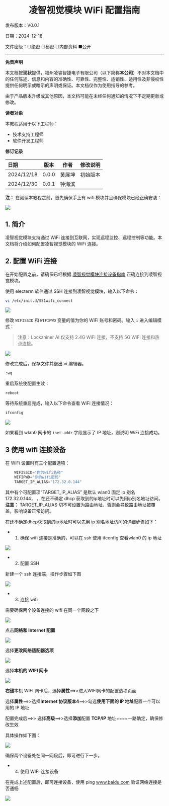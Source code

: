 <h1 align="center">凌智视觉模块 WiFi 配置指南</h1>

发布版本：V0.0.1

日期：2024-12-18

文件密级：□绝密 □秘密 □内部资料 ■公开  

---

**免责声明**  

本文档按**现状**提供，福州凌睿智捷电子有限公司（以下简称**本公司**）不对本文档中的任何陈述、信息和内容的准确性、可靠性、完整性、适销性、适用性及非侵权性提供任何明示或暗示的声明或保证。本文档仅作为使用指导的参考。  

由于产品版本升级或其他原因，本文档可能在未经任何通知的情况下不定期更新或修改。  

**读者对象**  

本教程适用于以下工程师：  

- 技术支持工程师  
- 软件开发工程师

**修订记录**  

| **日期**     | **版本** | **作者** | **修改说明** |
|:-----------| -------- | -------- | ------------ |
| 2024/12/18 | 0.0.0    | 黄展坤     | 初始版本     |
|2024/12/30|0.0.1|钟海滨||

**注：** 在阅读本教程之前，首先确保手上有 wifi 模块并且确保模块已经正确安装：

![](./images/wifi_config/wifi_module.png)


## 1. 简介

凌智视觉模块支持通过 WiFi 连接到互联网，实现远程监控、远程控制等功能。本文档将介绍如何配置凌智视觉模块的 WiFi 连接。



## 2. 配置 WiFi 连接

在开始配置之前，请确保已经根据 [凌智视觉模块连接设备指南](./connect_device_using_ssh.md) 正确连接到凌智视觉模块。

使用 electerm 软件通过 SSH 连接到凌智视觉模块，输入以下命令：
```bash
vi /etc/init.d/S51wifi_connect
```

![](./images/wifi_config/wifi_connect.jpg)

修改 `WIFISSID` 和 `WIFIPWD` 变量的值为你的 WiFi 账号和密码。输入 `i` 进入编辑模式：


> 注意：Lockzhiner AI 仅支持 2.4G WiFi 连接，不支持 5G WiFi 连接和热点连接。

![](./images/wifi_config/S51.png)

修改完成后，保存文件并退出 vi 编辑器。

```bash
:wq
```

重启系统使配置生效：

```bash
reboot
```

等待系统重启完成，输入以下命令查看 WiFi 连接情况：
```bash
ifconfig
```

![](./images/wifi_config/ifconfig.png)

如果看到 wlan0 网卡的 `inet addr` 字段显示了 IP 地址，则说明 WiFi 连接成功。

## 3 使用 wifi 连接设备

在 WiFi 设置时有三个配置选项：
```python
    WIFISSID="你的wifi名称"
    WIFIPWD="你的wifi密码"
    TARGET_IP_ALIAS="172.32.0.144"
```

其中有个可配置项“TARGET_IP_ALIAS” 是默认 wlan0 固定 ip 别名172.32.0.144， ，在还不确定 dhcp 获取到的ip地址时可以先用ip别名地址访问。
**注意：** TARGET_IP_ALIAS 切不可设置为路由地址，否则会导致路由地址被覆盖，影响设备正常访问。

在还不确定dhcp获取到的ip地址时可以先用 ip 别名地址访问的详细步骤如下：

- 1. 确保 wifi 连接是准确的，可以在 ssh 使用 ifconfig 查看wlan0 的 ip 地址

![](./images/wifi_config/ifconfig.png)

- 2. 配置 SSH

新建一个 ssh 连接端，操作步骤如下图

![](./images/wifi_config/sshconfig.png)

- 3. 连接 wifi 

需要确保两个设备连接的 wifi 在同一个网段之下

![](./images/wifi_config/wifi_connect.png)

点击**网络和 Internet 配置**

![](./images/wifi_config/internet_config1.png)

选择**更改网络适配器选项**

![](./images/wifi_config/internet_config2.png)

选择**本机的 WIFI 网卡**

![](./images/wifi_config/internet_config3.png)

**右键**本机 WIFI 网卡后，选择**属性**==>>进入WIFI网卡的配置选项页面

选择**属性**==>>选择**Internet 协议版本4**==>>勾选**使用下面的 IP 地址**配置一个可以用的 IP 地址

配置完成后==>> 选择**高级**==>>选择**添加**配置 **TCP/IP** 地址====一路确定，确保修改生效


具体操作如下图：

![](./images/wifi_config/tcp_config.png)

确保两个设备处在同一网段后，即可进行下一步。

- 4. 使用 WIFI 连接设备

在完成上述配置后，即可连接设备，使用 ping www.baidu.com 验证网络连接是否通畅

![](./images/wifi_config/test.png)